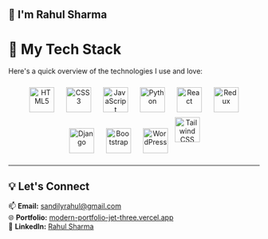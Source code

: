 ## 👋 I'm Rahul Sharma  

# 🚀 My Tech Stack

Here's a quick overview of the technologies I use and love:

<p align="center">
  <span>
    <img src="https://cdn.jsdelivr.net/gh/devicons/devicon/icons/html5/html5-original.svg" title="HTML5" alt="HTML5" width="50" height="50" style="vertical-align: middle; margin: 10px;"/>
  </span>
  <span>
    <img src="https://cdn.jsdelivr.net/gh/devicons/devicon/icons/css3/css3-original.svg" title="CSS3" alt="CSS3" width="50" height="50" style="vertical-align: middle; margin: 10px;"/>
  </span>
  <span>
    <img src="https://cdn.jsdelivr.net/gh/devicons/devicon/icons/javascript/javascript-original.svg" title="JavaScript" alt="JavaScript" width="50" height="50" style="vertical-align: middle; margin: 10px;"/>
  </span>
  <span>
    <img src="https://cdn.jsdelivr.net/gh/devicons/devicon/icons/python/python-original.svg" title="Python" alt="Python" width="50" height="50" style="vertical-align: middle; margin: 10px;"/>
  </span>
  <span>
    <img src="https://cdn.jsdelivr.net/gh/devicons/devicon/icons/react/react-original.svg" title="React" alt="React" width="50" height="50" style="vertical-align: middle; margin: 10px;"/>
  </span>
  <span>
    <img src="https://cdn.jsdelivr.net/gh/devicons/devicon/icons/redux/redux-original.svg" title="Redux" alt="Redux" width="50" height="50" style="vertical-align: middle; margin: 10px;"/>
  </span>
  <span>
    <img src="https://cdn.jsdelivr.net/gh/devicons/devicon/icons/django/django-plain.svg" title="Django" alt="Django" width="50" height="50" style="vertical-align: middle; margin: 10px;"/>
  </span>
  <span>
    <img src="https://cdn.jsdelivr.net/gh/devicons/devicon/icons/bootstrap/bootstrap-original.svg" title="Bootstrap" alt="Bootstrap" width="50" height="50" style="vertical-align: middle; margin: 10px;"/>
  </span>
  <span>
    <img src="https://cdn.jsdelivr.net/gh/devicons/devicon/icons/wordpress/wordpress-plain.svg" title="WordPress" alt="WordPress" width="50" height="50" style="vertical-align: middle; margin: 10px;"/>
  </span>
  <span>
     <img src="https://www.vectorlogo.zone/logos/tailwindcss/tailwindcss-icon.svg" alt="Tailwind CSS" width="50" height="50"/>&nbsp;&nbsp;
  </span>
</p>

---

## 💡 Let's Connect

📫 **Email:** [sandilyrahul@gmail.com](mailto:sandilyrahul@gmail.com)  
🌐 **Portfolio:** [modern-portfolio-jet-three.vercel.app](https://modern-portfolio-jet-three.vercel.app/)  
💼 **LinkedIn:** [Rahul Sharma](https://www.linkedin.com/in/rahul-sharma-69509b33a/)
